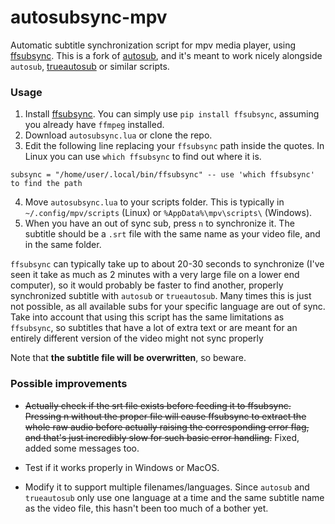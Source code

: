 # autosubsync-mpv
Automatic subtitle synchronization script for mpv media player, using [ffsubsync](https://github.com/smacke/ffsubsync). This is a fork of [autosub](https://github.com/vayan/autosub-mpv), and it's meant to work nicely alongside `autosub`, [trueautosub](https://github.com/fullmetalsheep/mpv-iina-scripts) or similar scripts.

### Usage
1. Install [ffsubsync](https://github.com/smacke/ffsubsync). You can simply use `pip install ffsubsync`, assuming you already have `ffmpeg` installed.
2. Download `autosubsync.lua` or clone the repo.
3. Edit the following line replacing your `ffsubsync` path inside the quotes. In Linux you can use `which ffsubsync` to find out where it is.
~~~
subsync = "/home/user/.local/bin/ffsubsync" -- use 'which ffsubsync' to find the path
~~~
4. Move `autosubsync.lua` to your scripts folder. This is typically in `~/.config/mpv/scripts` (Linux) or `%AppData%\mpv\scripts\` (Windows).
5. When you have an out of sync sub, press `n` to synchronize it. The subtitle should be a `.srt` file with the same name as your video file, and in the same folder. 

`ffsubsync` can typically take up to about 20-30 seconds to synchronize (I've seen it take as much as 2 minutes with a very large file on a lower end computer), so it would probably be faster to find another, properly synchronized subtitle with `autosub` or `trueautosub`. Many times this is just not possible, as all available subs for your specific language are out of sync. Take into account that using this script has the same limitations as `ffsubsync`, so subtitles that have a lot of extra text or are meant for an entirely different version of the video might not sync properly

Note that **the subtitle file will be overwritten**, so beware.

### Possible improvements
* ~~Actually check if the srt file exists before feeding it to ffsubsync. Pressing n without the proper file will cause ffsubsync to extract the whole raw audio before actually raising the corresponding error flag, and that's just incredibly slow for such basic error handling.~~ Fixed, added some messages too.

* Test if it works properly in Windows or MacOS.
* Modify it to support multiple filenames/languages. Since `autosub` and `trueautosub` only use one language at a time and the same subtitle name as the video file, this hasn't been too much of a bother yet.

